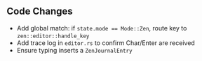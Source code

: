 ## Code Changes

- Add global match: if `state.mode == Mode::Zen`, route key to `zen::editor::handle_key`
- Add trace log in `editor.rs` to confirm Char/Enter are received
- Ensure typing inserts a `ZenJournalEntry`
